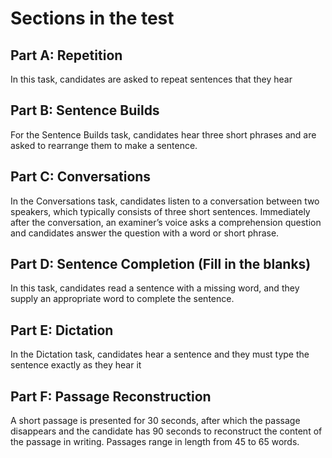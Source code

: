 # Sections in the test
## Part A: Repetition 
In this task, candidates are asked to repeat sentences that they hear 
## Part B:  Sentence Builds 
For the Sentence Builds task, candidates hear three short phrases and are asked to rearrange them to make a sentence.
## Part C: Conversations 
In the Conversations task, candidates listen to a conversation between two speakers, which typically consists of three short sentences. Immediately after the conversation, an examiner’s voice asks a comprehension question and candidates answer the question with a word or short phrase. 
## Part D: Sentence Completion (Fill in the blanks)
In this task, candidates read a sentence with a missing word, and they supply an 
appropriate word to complete the sentence.
## Part E: Dictation 
In the Dictation task, candidates hear a sentence and they must type the sentence exactly as they hear it
## Part F: Passage Reconstruction 
A short passage is presented for 30 seconds, after which the passage disappears and the candidate has 90 seconds to reconstruct the content of the passage in writing. Passages range in length from 45 to 65 words. 